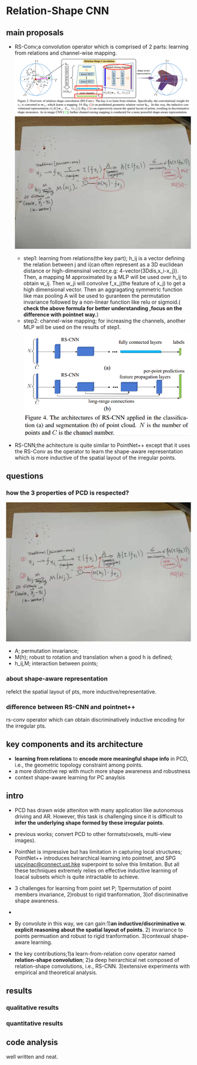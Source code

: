 # Relation-Shape CNN

## main proposals

- RS-Conv;a convolution operator which is comprised of 2 parts: learning from relations and channel-wise mapping.
![](images/RS-CNN/operator-RS-Conv.png)
![](images/RS-CNN/formula-RS-Conv.jpg)

  - step1: learning from relations(the key part); h_ij is a vector defining the relation between j and i(can often represent as a 3D euclidean distance or high-dimensinal vector,e.g: 4-vector(3Ddis,x_i-x_j)). Then, a mapping M approximated by a MLP will be used over h_ij to obtain w_ij. Then w_ji will convolve f_x_j(the feature of x_j) to get a high dimensional vector. Then an aggragating symmetric function like max pooling A will be used to guranteen the permutation invariance followed by a non-linear function like relu or sigmoid.( **check the above formula for better understanding ,focus on the difference with pointnet way.**)
  - step2: channel-wise mapping; for increasing the channels, another MLP will be used on the results of step1.
![](images/RS-CNN/achitecture-rs-cnn.png)
- RS-CNN;the achitecture is quite similar to PointNet++ except that it uses the RS-Conv as the operator to learn the shape-aware representation which is more inductive of the spatial layout of the irregular points.

## questions
### how the 3 properties of PCD is respected?
![](images/RS-CNN/formula-RS-Conv.jpg)

- A; permutation invariance;
- M(h); robust to rotation and translation when a good h is defined;
- h_ij,M; interaction between points;

### about shape-aware representation
refelct the spatial layout of pts, more inductive/representative.

### difference between RS-CNN and pointnet++
rs-conv operator which can obtain discriminatively inductive encoding for the irregular pts.

## key components and its architecture

- **learning from relations** to **encode more meaningful shape info** in PCD, i.e., the geometric topology constraint among points.
- a more distinctive rep with much more shape awareness and robustness
- context shape-aware learning for PC anaylsis


## intro
- PCD has drawn wide atteniton with many application like autonomous driving and AR. However, this task is challenging since it is difficult to **infer the underlying shape formed by these irregular points**.
- previous works; convert PCD to other formats(voxels, multi-view images).
- PointNet is impressive but has limitation in capturing local structures; PointNet++ introduces heirarchical learning into pointnet, and SPG uscyinac@connect.ust.hke superpoint to solve this limitation. But all these techniques extremely relies on effective inductive learning of loacal subsets which is quite intractable to achieve.
- 3 challenges for learning from point set P; 1)permutation of point members invariance, 2)robust to rigid tranformation, 3)of discriminative shape awareness.

- 

- By convolute in this way, we can gain:1)**an inductive/discriminative w. explicit reasoning about the spatial layout of points**. 2) invariance to points permuation and robust to rigid tranformation. 3)contexual shape-aware learning.

- the key contributions;1)a learn-from-relation conv operator named **relation-shape convolution**; 2)a deep heirarchical net composed of relation-shape convolutions, i.e., RS-CNN. 3)extensive experiments with empirical and theoretical analysis.



## results

### qualitative results

### quantitative results

## code analysis
well written and neat.
